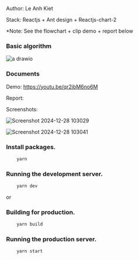 Author: Le Anh Kiet

Stack: Reactjs + Ant design + Reactjs-chart-2

*Note: See the flowchart + clip demo + report below
### Basic algorithm
![a drawio](https://github.com/user-attachments/assets/76097cb1-3c35-4b63-a24f-8529fd1abd62)
### Documents
Demo: https://youtu.be/qr2jbM6no6M

Report:

Screenshots:

![Screenshot 2024-12-28 103029](https://github.com/user-attachments/assets/f07d9d07-6aaf-452e-b6d7-6a5ad347ce32)

![Screenshot 2024-12-28 103041](https://github.com/user-attachments/assets/8ff2fbb6-2a9d-49ab-b4e6-de105a839708)

### Install packages.

```bash
    yarn
```

### Running the development server.

```bash
    yarn dev
```

or

### Building for production.

```bash
    yarn build
```

### Running the production server.

```bash
    yarn start
```
